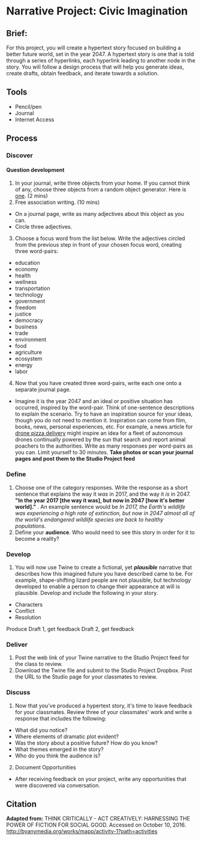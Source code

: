 # Narrative Project: Civic Imagination

## Brief:

For this project, you will create a hypertext story focused on building a better future world, set in the year 2047. A hypertext story is one that is told through a series of hyperlinks, each hyperlink leading to another node in the story. You will follow a design process that will help you generate ideas, create drafts, obtain feedback, and iterate towards a solution.

## Tools
- Pencil/pen
- Journal
- Internet Access

## Process

### Discover

#### Question development
1. In your journal, write three objects from your home. If you cannot think of any, choose three objects from a random object generator. Here is [one](http://roger.redevised.com/). (2 mins)
2. Free association writing. (10 mins)
  - On a journal page, write as many adjectives about this object as you can.
  - Circle three adjectives.
3. Choose a focus word from the list below. Write the adjectives circled from the previous step in front of your chosen focus word, creating three word-pairs:
  - education
  - economy
  - health
  - wellness
  - transportation
  - technology
  - government
  - freedom
  - justice
  - democracy
  - business
  - trade
  - environment
  - food
  - agriculture
  - ecosystem
  - energy
  - labor
4. Now that you have created three word-pairs, write each one onto a separate journal page.
  - Imagine it is the year 2047 and an ideal or positive situation has occurred, inspired by the word-pair. Think of one-sentence descriptions to explain the scenario. Try to have an inspiration source for your ideas, though you do not need to mention it. Inspiration can come from film, books, news, personal experiences, etc. For example, a news article for [drone pizza delivery](https://www.washingtonpost.com/news/innovations/wp/2016/08/25/hungry-your-pizza-drone-will-be-there-in-30-minutes/) might inspire an idea for a fleet of autonomous drones continually powered by the sun that search and report animal poachers to the authorities. Write as many responses per word-pairs as you can. Limit yourself to 30 minutes. **Take photos or scan your journal pages and post them to the Studio Project feed**

### Define

1. Choose one of the category responses. Write the response as a short sentence that explains the way it *was* in 2017, and the way it *is* in 2047. **"In the year 2017 [the way it was], but now in 2047 [how it's better world]."** . An example sentence would be *In 2017, the Earth's wildlife was experiencing a high rate of extinction, but now in 2047 almost all of the world's endangered wildlife species are back to healthy populations.*
2. Define your **audience**. Who would need to see this story in order for it to become a reality?

### Develop

1. You will now use Twine to create a fictional, yet ***plausible*** narrative that describes how this imagined future you have described came to be. For example, shape-shifting lizard people are not plausible, but technology developed to enable a person to change their appearance at will is plausible. Develop and include the following in your story.
  -  Characters
  -  Conflict
  -  Resolution

Produce Draft 1, get feedback
Draft 2, get feedback

### Deliver

1. Post the web link of your Twine narrative to the Studio Project feed for the class to review.
2. Download the Twine file and submit to the Studio Project Dropbox. Post the URL to the Studio page for your classmates to review.

### Discuss

1. Now that you've produced a hypertext story, it's time to leave feedback for your classmates. Review three of your classmates' work and write a response that includes the following: 
  - What did you notice?
  - Where elements of dramatic plot evident?
  - Was the story about a positive future? How do you know?
  - What themes emerged in the story?
  - Who do you think the audience is?
2. Document Opportunities
  - After receiving feedback on your project, write any opportunities that were discovered via conversation.

## Citation
**Adapted from:** THINK CRITICALLY - ACT CREATIVELY: HARNESSING THE POWER OF FICTION FOR SOCIAL GOOD. Accessed on October 10, 2016. http://byanymedia.org/works/mapp/activity-1?path=activities